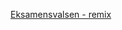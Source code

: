 [Eksamensvalsen - remix](https://soundcloud.com/mikkel-farner/eksamensvalsen-remix/s-z5T3h6K0vfD?si=a283db1a894e4c45ad6a0d2479537508&utm_source=clipboard&utm_medium=text&utm_campaign=social_sharing)
